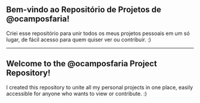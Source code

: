 ## Bem-vindo ao Repositório de Projetos de @ocamposfaria!

Criei esse repositório para unir todos os meus projetos pessoais em um só lugar, de fácil acesso para quem quiser ver ou contribuir. :)





-------------

## Welcome to the @ocamposfaria Project Repository!

I created this repository to unite all my personal projects in one place, easily accessible for anyone who wants to view or contribute. :)
